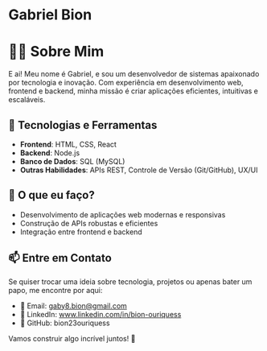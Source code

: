 # Gabriel Bion
# 👨‍💻 Sobre Mim

E ai! Meu nome é Gabriel, e sou um desenvolvedor de sistemas apaixonado por tecnologia e inovação. Com experiência em desenvolvimento web, frontend e backend, minha missão é criar aplicações eficientes, intuitivas e escaláveis.

## 🚀 Tecnologias e Ferramentas

- **Frontend**: HTML, CSS, React
- **Backend**: Node.js
- **Banco de Dados**: SQL (MySQL)
- **Outras Habilidades**: APIs REST, Controle de Versão (Git/GitHub), UX/UI

## 📌 O que eu faço?

- Desenvolvimento de aplicações web modernas e responsivas
- Construção de APIs robustas e eficientes
- Integração entre frontend e backend

## 📫 Entre em Contato

Se quiser trocar uma ideia sobre tecnologia, projetos ou apenas bater um papo, me encontre por aqui:

- 📧 Email: gaby8.bion@gmail.com
- 💼 LinkedIn: www.linkedin.com/in/bion-ouriquess
- 🐙 GitHub: bion23ouriquess

Vamos construir algo incrível juntos! 🚀
